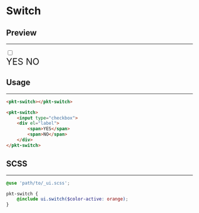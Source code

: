 # Switch

## Preview
---
<div data-id="preview" style="font-size: 1.5rem; display: flex;">
    <pkt-switch></pkt-switch>
    <pkt-switch class="color-a2">
        <input type="checkbox">
        <div el="label">
            <span>YES</span>
            <span>NO</span>
        </div>
    </pkt-switch>
</div>

## Usage
---
```html
<pkt-switch></pkt-switch>

<pkt-switch>
    <input type="checkbox">
    <div el="label">
        <span>YES</span>
        <span>NO</span>
    </div>
</pkt-switch>
```

## SCSS
---
```scss
@use 'path/to/_ui.scss';

pkt-switch {
    @include ui.switch($color-active: orange);
}
```
